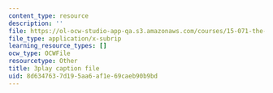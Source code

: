 ```yaml
---
content_type: resource
description: ''
file: https://ol-ocw-studio-app-qa.s3.amazonaws.com/courses/15-071-the-analytics-edge-spring-2017/8d6347637d195aa6af1e69caeb90b9bd_ruFpq-_wpc0.vtt
file_type: application/x-subrip
learning_resource_types: []
ocw_type: OCWFile
resourcetype: Other
title: 3play caption file
uid: 8d634763-7d19-5aa6-af1e-69caeb90b9bd
---
```

